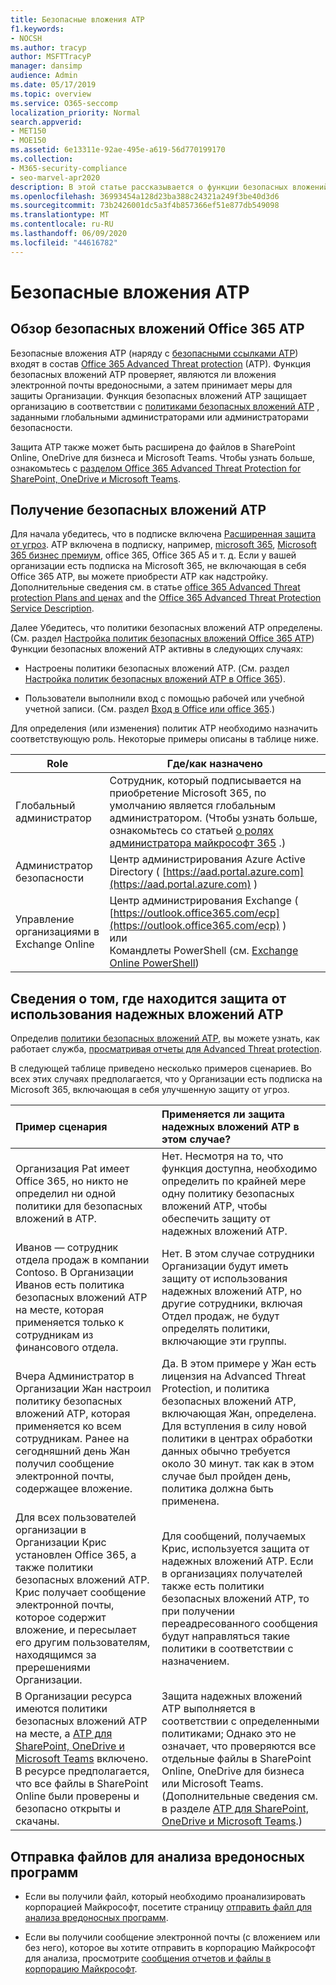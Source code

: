 ```yaml
---
title: Безопасные вложения ATP
f1.keywords:
- NOCSH
ms.author: tracyp
author: MSFTTracyP
manager: dansimp
audience: Admin
ms.date: 05/17/2019
ms.topic: overview
ms.service: O365-seccomp
localization_priority: Normal
search.appverid:
- MET150
- MOE150
ms.assetid: 6e13311e-92ae-495e-a619-56d770199170
ms.collection:
- M365-security-compliance
- seo-marvel-apr2020
description: В этой статье рассказывается о функции безопасных вложений ATP для Office 365 и о том, как получить эту функцию для вашей подписки.
ms.openlocfilehash: 36993454a128d23ba388c24321a249f3be40d3d6
ms.sourcegitcommit: 73b2426001dc5a3f4b857366ef51e877db549098
ms.translationtype: MT
ms.contentlocale: ru-RU
ms.lasthandoff: 06/09/2020
ms.locfileid: "44616782"
---
```

# <a name="atp-safe-attachments"></a>Безопасные вложения ATP

## <a name="overview-of-office-365-atp-safe-attachments"></a>Обзор безопасных вложений Office 365 ATP

Безопасные вложения ATP (наряду с [безопасными ссылками ATP](atp-safe-links.md)) входят в состав [Office 365 Advanced Threat protection](office-365-atp.md) (ATP). Функция безопасных вложений ATP проверяет, являются ли вложения электронной почты вредоносными, а затем принимает меры для защиты Организации. Функция безопасных вложений ATP защищает организацию в соответствии с [политиками безопасных вложений ATP](set-up-atp-safe-attachments-policies.md) , заданными глобальными администраторами или администраторами безопасности.

Защита ATP также может быть расширена до файлов в SharePoint Online, OneDrive для бизнеса и Microsoft Teams. Чтобы узнать больше, ознакомьтесь с [разделом Office 365 Advanced Threat Protection for SharePoint, OneDrive и Microsoft Teams](atp-for-spo-odb-and-teams.md).

## <a name="how-to-get-atp-safe-attachments"></a>Получение безопасных вложений ATP

Для начала убедитесь, что в подписке включена [Расширенная защита от угроз](office-365-atp.md). ATP включена в подписку, например, [microsoft 365](https://www.microsoft.com/microsoft-365/enterprise/home), [Microsoft 365 бизнес премиум](https://www.microsoft.com/microsoft-365/business), office 365, Office 365 A5 и т. д. Если у вашей организации есть подписка на Microsoft 365, не включающая в себя Office 365 ATP, вы можете приобрести ATP как надстройку. Дополнительные сведения см. в статье [office 365 Advanced Threat protection Plans and ценах](https://products.office.com/exchange/advance-threat-protection) and the [Office 365 Advanced Threat Protection Service Description](https://docs.microsoft.com/office365/servicedescriptions/office-365-advanced-threat-protection-service-description).

Далее Убедитесь, что политики безопасных вложений ATP определены. (См. раздел [Настройка политик безопасных вложений Office 365 ATP](set-up-atp-safe-attachments-policies.md)) Функции безопасных вложений ATP активны в следующих случаях:

- Настроены политики безопасных вложений ATP. (См. раздел [Настройка политик безопасных вложений ATP в Office 365](set-up-atp-safe-attachments-policies.md)).

- Пользователи выполнили вход с помощью рабочей или учебной учетной записи. (См. раздел [Вход в Office или office 365](https://support.office.com/article/b9582171-fd1f-4284-9846-bdd72bb28426).)

Для определения (или изменения) политик ATP необходимо назначить соответствующую роль. Некоторые примеры описаны в таблице ниже.

|Role|Где/как назначено|
|---------|---------|
|Глобальный администратор|Сотрудник, который подписывается на приобретение Microsoft 365, по умолчанию является глобальным администратором. (Чтобы узнать больше, ознакомьтесь со статьей [о ролях администратора майкрософт 365](https://docs.microsoft.com/microsoft-365/admin/add-users/about-admin-roles) .)|
|Администратор безопасности|Центр администрирования Azure Active Directory ( [https://aad.portal.azure.com](https://aad.portal.azure.com) )|
|Управление организациями в Exchange Online|Центр администрирования Exchange ( [https://outlook.office365.com/ecp](https://outlook.office365.com/ecp) ) <br>или <br>  Командлеты PowerShell (см. [Exchange Online PowerShell](https://docs.microsoft.com/powershell/exchange/exchange-online-powershell))|

## <a name="how-to-know-if-atp-safe-attachments-protection-is-in-place"></a>Сведения о том, где находится защита от использования надежных вложений ATP

Определив [политики безопасных вложений ATP](set-up-atp-safe-attachments-policies.md), вы можете узнать, как работает служба, [просматривая отчеты для Advanced Threat protection](view-reports-for-atp.md).

В следующей таблице приведено несколько примеров сценариев. Во всех этих случаях предполагается, что у Организации есть подписка на Microsoft 365, включающая в себя улучшенную защиту от угроз.

|**Пример сценария**|**Применяется ли защита надежных вложений ATP в этом случае?**|
|:-----|:-----|
|Организация Pat имеет Office 365, но никто не определил ни одной политики для безопасных вложений в ATP.|Нет. Несмотря на то, что функция доступна, необходимо определить по крайней мере одну политику безопасных вложений ATP, чтобы обеспечить защиту от надежных вложений ATP.|
|Иванов — сотрудник отдела продаж в компании Contoso. В Организации Иванов есть политика безопасных вложений ATP на месте, которая применяется только к сотрудникам из финансового отдела.|Нет. В этом случае сотрудники Организации будут иметь защиту от использования надежных вложений ATP, но другие сотрудники, включая Отдел продаж, не будут определять политики, включающие эти группы.|
|Вчера Администратор в Организации Жан настроил политику безопасных вложений ATP, которая применяется ко всем сотрудникам. Ранее на сегодняшний день Жан получил сообщение электронной почты, содержащее вложение.|Да. В этом примере у Жан есть лицензия на Advanced Threat Protection, и политика безопасных вложений ATP, включающая Жан, определена. Для вступления в силу новой политики в центрах обработки данных обычно требуется около 30 минут. так как в этом случае был пройден день, политика должна быть применена.|
|Для всех пользователей организации в Организации Крис установлен Office 365, а также политики безопасных вложений ATP. Крис получает сообщение электронной почты, которое содержит вложение, и пересылает его другим пользователям, находящимся за пререшениями Организации.|Для сообщений, получаемых Крис, используется защита от надежных вложений ATP. Если в организациях получателей также есть политики безопасных вложений ATP, то при получении переадресованного сообщения будут направляться такие политики в соответствии с назначением.|
|В Организации ресурса имеются политики безопасных вложений ATP на месте, а [ATP для SharePoint, OneDrive и Microsoft Teams](atp-for-spo-odb-and-teams.md) включено. В ресурсе предполагается, что все файлы в SharePoint Online были проверены и безопасно открыты и скачаны.|Защита надежных вложений ATP выполняется в соответствии с определенными политиками; Однако это не означает, что проверяются все отдельные файлы в SharePoint Online, OneDrive для бизнеса или Microsoft Teams. (Дополнительные сведения см. в разделе [ATP для SharePoint, OneDrive и Microsoft Teams](atp-for-spo-odb-and-teams.md).)|

## <a name="submitting-files-for-malware-analysis"></a>Отправка файлов для анализа вредоносных программ

- Если вы получили файл, который необходимо проанализировать корпорацией Майкрософт, посетите страницу [отправить файл для анализа вредоносных программ](https://aka.ms/wdsi/submit).

- Если вы получили сообщение электронной почты (с вложением или без него), которое вы хотите отправить в корпорацию Майкрософт для анализа, просмотрите [сообщения отчетов и файлы в корпорацию Майкрософт](report-junk-email-messages-to-microsoft.md).
